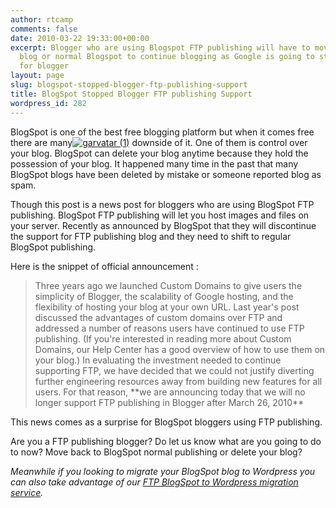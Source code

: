 ```yaml
---
author: rtcamp
comments: false
date: 2010-03-22 19:33:00+00:00
excerpt: Blogger who are using Blogspot FTP publishing will have to move to self hosted
  blog or normal Blogspot to continue blogging as Google is going to stop FTP publishing
  for blogger
layout: page
slug: blogspot-stopped-blogger-ftp-publishing-support
title: BlogSpot Stopped Blogger FTP publishing Support
wordpress_id: 282
---
```


BlogSpot is one of the best free blogging platform but when it comes free there are many[![garvatar (1)](https://rtcamp.com/wp-content/uploads/2010/03/garvatar1_thumb.png)](https://rtcamp.com/wp-content/uploads/2010/03/garvatar1.png) downside of it. One of them is control over your blog. BlogSpot can delete your blog anytime because they hold the possession of your blog. It happened many time in the past that many BlogSpot blogs have been deleted by mistake or someone reported blog as spam.

Though this post is a news post for bloggers who are using BlogSpot FTP publishing. BlogSpot FTP publishing will let you host images and files on your server. Recently as announced by BlogSpot that they will discontinue the support for FTP publishing blog and they need to shift to regular BlogSpot publishing.

Here is the snippet of official announcement :


<blockquote>Three years ago we launched Custom Domains to give users the simplicity of Blogger, the scalability of Google hosting, and the flexibility of hosting your blog at your own URL. Last year's post discussed the advantages of custom domains over FTP and addressed a number of reasons users have continued to use FTP publishing. (If you're interested in reading more about Custom Domains, our Help Center has a good overview of how to use them on your blog.) In evaluating the investment needed to continue supporting FTP, we have decided that we could not justify diverting further engineering resources away from building new features for all users.
For that reason, **we are announcing today that we will no longer support FTP publishing in Blogger after March 26, 2010**</blockquote>


This news comes as a surprise for BlogSpot bloggers using FTP publishing.

Are you a FTP publishing blogger? Do let us know what are you going to do to now? Move back to BlogSpot normal publishing or delete your blog?

_Meanwhile if you looking to migrate your BlogSpot blog to Wordpress you can also take advantage of our _[_FTP BlogSpot to Wordpress migration service_](http://bloggertowp.org/)_._
